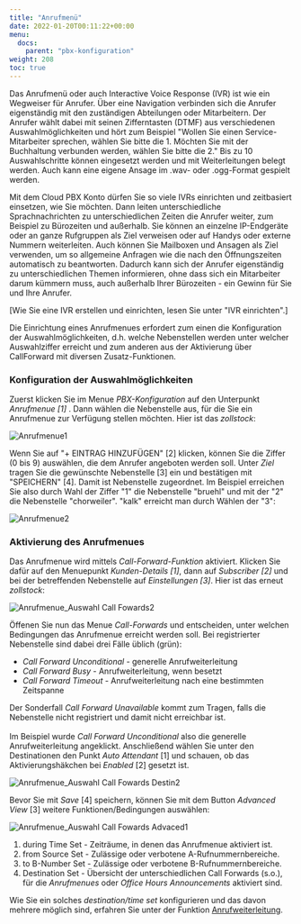 ```yaml
---
title: "Anrufmenü"
date: 2022-01-20T00:11:22+00:00
menu:
  docs:
    parent: "pbx-konfiguration"
weight: 208
toc: true
---
```


Das Anrufmenü oder auch Interactive Voice Response (IVR) ist wie ein Wegweiser für Anrufer. Über eine Navigation verbinden sich die Anrufer eigenständig mit den zuständigen Abteilungen oder Mitarbeitern. Der Anrufer wählt dabei mit seinen Zifferntasten (DTMF) aus verschiedenen Auswahlmöglichkeiten und hört zum Beispiel "Wollen Sie einen Service-Mitarbeiter sprechen, wählen Sie bitte die 1. Möchten Sie mit der Buchhaltung verbunden werden, wählen Sie bitte die 2." Bis zu 10 Auswahlschritte können eingesetzt werden und mit Weiterleitungen belegt werden. Auch kann eine eigene Ansage im .wav- oder .ogg-Format gespielt werden.

Mit dem Cloud PBX Konto dürfen Sie so viele IVRs einrichten und zeitbasiert einsetzen, wie Sie möchten. Dann leiten unterschiedliche Sprachnachrichten zu unterschiedlichen Zeiten die Anrufer weiter, zum Beispiel zu Bürozeiten und außerhalb. Sie können an einzelne IP-Endgeräte oder an ganze Rufgruppen als Ziel verweisen oder auf Handys oder externe Nummern weiterleiten. Auch können Sie Mailboxen und Ansagen als Ziel verwenden, um so allgemeine Anfragen wie die nach den Öffnungszeiten automatisch zu beantworten. Dadurch kann sich der Anrufer eigenständig zu unterschiedlichen Themen informieren, ohne dass sich ein Mitarbeiter darum kümmern muss, auch außerhalb Ihrer Bürozeiten - ein Gewinn für Sie und Ihre Anrufer.

[Wie Sie eine IVR erstellen und einrichten, lesen Sie unter "IVR einrichten".]

Die Einrichtung eines Anrufmenues erfordert zum einen die Konfiguration der Auswahlmöglichkeiten, d.h. welche Nebenstellen werden unter welcher Auswahlziffer erreicht und zum anderen aus der Aktivierung über CallForward mit diversen Zusatz-Funktionen.

### Konfiguration der Auswahlmöglichkeiten

Zuerst klicken Sie im Menue *PBX-Konfiguration* auf den Unterpunkt *Anrufmenue [1]* . Dann wählen die Nebenstelle aus, für die Sie ein Anrufmenue zur Verfügung stellen möchten. Hier ist das *zollstock*: 

![Anrufmenue1](https://user-images.githubusercontent.com/98753538/160846360-54337494-1f96-4b50-80b8-d2e97e1faf83.jpg)

Wenn Sie auf "+ EINTRAG HINZUFÜGEN" [2] klicken, können Sie die Ziffer (0 bis 9) auswählen, die dem Anrufer angeboten werden soll. Unter *Ziel* tragen Sie die  gewünschte Nebenstelle [3] ein und bestätigen mit "SPEICHERN" [4]. Damit ist Nebenstelle zugeordnet. Im Beispiel erreichen Sie also durch Wahl der Ziffer "1" die Nebenstelle "bruehl" und mit der "2" die Nebenstelle "chorweiler". "kalk" erreicht man durch Wählen der "3":

![Anrufmenue2](https://user-images.githubusercontent.com/98753538/160850022-5ade644d-12c3-4450-856b-9f4c246edfa0.jpg)


### Aktivierung des Anrufmenues

Das Anrufmenue wird mittels *Call-Forward-Funktion* aktiviert. Klicken Sie dafür auf den Menuepunkt *Kunden-Details [1]*, dann auf *Subscriber [2]* und bei der betreffenden Nebenstelle auf *Einstellungen [3]*. Hier ist das erneut *zollstock*:

![Anrufmenue_Auswahl Call Fowards2](https://user-images.githubusercontent.com/98753538/161062432-8a60e0e0-83ac-46ff-876a-e1bb67cc1e24.jpg)

Öffenen Sie nun das Menue *Call-Forwards* und entscheiden, unter welchen Bedingungen das Anrufmenue erreicht werden soll. Bei registrierter Nebenstelle sind dabei drei Fälle üblich (grün):
 
 * *Call Forward Unconditional* - generelle Anrufweiterleitung
 * *Call Forward Busy* - Anrufweiterleitung, wenn besetzt
 * *Call Forward Timeout* - Anrufweiterleitung nach eine bestimmten Zeitspanne

Der Sonderfall *Call Forward Unavailable* kommt zum Tragen, falls die Nebenstelle nicht registriert und damit nicht erreichbar ist. <br>
<br>
Im Beispiel wurde *Call Forward Unconditional* also die generelle Anrufweiterleitung angeklickt. Anschließend wählen Sie unter den Destinationen den Punkt *Auto Attendant* [1] und schauen, ob das Aktivierungshäkchen bei *Enabled* [2] gesetzt ist. 

![Anrufmenue_Auswahl Call Fowards Destin2](https://user-images.githubusercontent.com/98753538/161059358-8b507405-d193-409e-8dc7-7fb08781c4b5.jpg)

Bevor Sie mit *Save* [4] speichern, können Sie mit dem Button *Advanced View* [3] weitere Funktionen/Bedingungen auswählen:

![Anrufmenue_Auswahl Call Fowards Advaced1](https://user-images.githubusercontent.com/98753538/161068276-a0d06f14-d03e-4071-bc35-bc381239c6a8.jpg)

1. during Time Set - Zeiträume, in denen das Anrufmenue aktiviert ist.
2. from Source Set - Zulässige oder verbotene A-Rufnummernbereiche.
3. to B-Number Set - Zulässige oder verbotene B-Rufnummernbereiche.
4. Destination Set - Übersicht der unterschiedlichen Call Forwards (s.o.), für die *Anrufmenues* oder *Office Hours Announcements* aktiviert sind.

Wie Sie ein solches *destination/time set* konfigurieren und das davon mehrere möglich sind, erfahren Sie unter der Funktion [Anrufweiterleitung](https://cloudpbx-doku.netcologne.de/docs/funktionen/anrufweiterleitung/).
